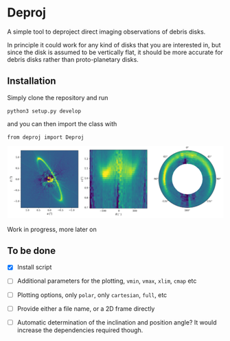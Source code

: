 # Deproj

A simple tool to deproject direct imaging observations of debris disks.

In principle it could work for any kind of disks that you are interested in, but since the disk is assumed to be vertically flat, it should be more accurate for debris disks rather than proto-planetary disks.


## Installation

Simply clone the repository and run

```
python3 setup.py develop
```

and you can then import the class with

```
from deproj import Deproj
```

![HR4796](screenshots/HR4796.png)

Work in progress, more later on

## To be done

- [x] Install script
- [ ] Additional parameters for the plotting, `vmin`, `vmax`, `xlim`, `cmap` etc
- [ ] Plotting options, only `polar`, only `cartesian`, `full`, etc
- [ ] Provide either a file name, or a 2D frame directly
- [ ] Automatic determination of the inclination and position angle? It would increase the dependencies required though.



